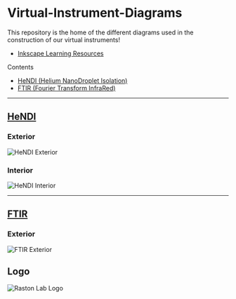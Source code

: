 # Virtual-Instrument-Diagrams

This repository is the home of the different diagrams used in the construction of our virtual instruments!

- [Inkscape Learning Resources](https://github.com/RastonLab/Virtual-Instruments/wiki/Web-Developer-Tools#inkscape)

Contents

- [HeNDI (Helium NanoDroplet Isolation)](https://github.com/RastonLab/Virtual-Instrument-Diagrams#hendi)
- [FTIR (Fourier Transform InfraRed)](https://github.com/RastonLab/Virtual-Instrument-Diagrams#ftir)

---

## [HeNDI](https://github.com/RastonLab/Virtual-Instrument-Diagrams/tree/main/hendi#readme)

### Exterior

![HeNDI Exterior](https://raw.githubusercontent.com/RastonLab/Virtual-Instrument-Diagrams/main/hendi/hendi-exterior.svg)

### Interior

![HeNDI Interior](https://raw.githubusercontent.com/RastonLab/Virtual-Instrument-Diagrams/main/hendi/hendi-interior.svg)

---

## [FTIR](https://github.com/RastonLab/Virtual-Instrument-Diagrams/tree/main/ftir#readme)

### Exterior

![FTIR Exterior](https://raw.githubusercontent.com/RastonLab/Virtual-Instrument-Diagrams/main/ftir/instrument-window.svg)

## Logo

![Raston Lab Logo](https://raw.githubusercontent.com/VanFossen/Virtual-Instrument-Diagrams/main/logo/rastonlab-logo.svg)

